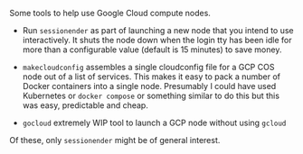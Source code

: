 Some tools to help use Google Cloud compute nodes.

* Run `sessionender` as part of launching a new node that you intend to use interactively.
It shuts the node down when the login tty has been idle for more than a configurable
value (default is 15 minutes) to save money.

* `makecloudconfig` assembles a single cloudconfig file for a GCP COS node out of a list
of services. This makes it easy to pack a number of Docker containers into a single node.
Presumably I could have used Kubernetes or `docker compose` or something similar to do
this but this was easy, predictable and cheap.

* `gocloud` extremely WIP tool to launch a GCP node without using `gcloud`

Of these, only `sessionender` might be of general interest.
